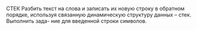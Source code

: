 СТЕК
Разбить текст на слова и записать их новую строку в обратном порядке,
используя связанную динамическую структуру данных – стек. Выполнить зада-
ние для введенной строки символов.
